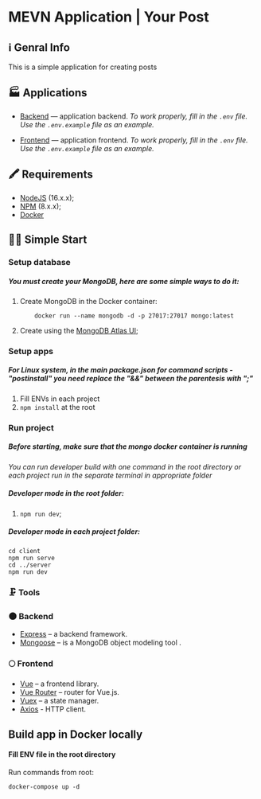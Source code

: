 # MEVN Application | Your Post

## ℹ Genral Info

This is a simple application for creating posts

## 🏭 Applications

-   [Backend](./server) — application backend.
    _To work properly, fill in the `.env` file. Use the `.env.example` file as an example._

-   [Frontend](./client) — application frontend.
    _To work properly, fill in the `.env` file. Use the `.env.example` file as an example._

## 🖍 Requirements

-   [NodeJS](https://nodejs.org/en/) (16.x.x);
-   [NPM](https://www.npmjs.com/) (8.x.x);
-   [Docker](https://www.docker.com)

## 🏃‍♂️ Simple Start

### Setup database

##### You must create your MongoDB, here are some simple ways to do it:

1. Create MongoDB in the Docker container:
    ```
        docker run --name mongodb -d -p 27017:27017 mongo:latest
    ```
2. Create using the [MongoDB Atlas UI](https://www.mongodb.com/basics/create-database);

### Setup apps

##### _For Linux system, in the main package.json for command scripts - "postinstall" you need replace the "&&" between the parentesis with ";"_

1. Fill ENVs in each project
2. `npm install` at the root

### Run project

##### _Before starting, make sure that the mongo docker container is running_

_You can run developer build with one command in the root directory or each project run in the separate terminal in appropriate folder_

##### Developer mode in the root folder:

1. `npm run dev`;

##### Developer mode in each project folder:

```
cd client
npm run serve
cd ../server
npm run dev
```

### 🗜 Tools

### 🌑 Backend

-   [Express](https://expressjs.com/) – a backend framework.
-   [Mongoose](https://mongoosejs.com/) – is a MongoDB object modeling tool .

### 🌕 Frontend

-   [Vue](https://vuejs.org/) – a frontend library.
-   [Vue Router](https://router.vuejs.org/) – router for Vue.js.
-   [Vuex](https://vuex.vuejs.org/) – a state manager.
-   [Axios](https://axios-http.com/) - HTTP client.

## Build app in Docker locally

#### Fill ENV file in the root directory

Run commands from root:

```
docker-compose up -d
```

